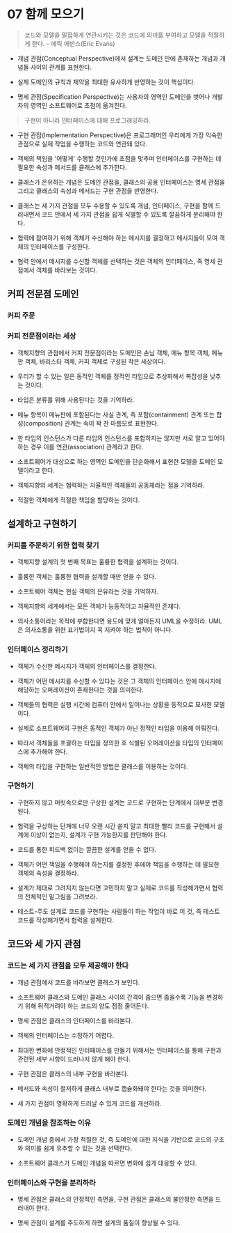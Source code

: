 # 07 함께 모으기

> 코드와 모델을 밀접하게 연관시키는 것은 코드에 의미를 부여하고 모델을 적절하게 한다. - 에릭 에반스(Eric Evans)

- 개념 관점(Conceptual Perspective)에서 설계는 도메인 안에 존재하는 개념과 개념들 사이의 관계를 표현한다.

- 실제 도메인의 규칙과 제약을 최대한 유사하게 반영하는 것이 핵심이다.

- 명세 관점(Specification Perspective)는 사용자의 영역인 도메인을 벗어나 개발자의 영역인 소프트웨어로 초점이 옮겨진다.

> 구현이 아니라 인터페이스에 대해 프로그래밍하라.

- 구현 관점(Implementation Perspective)은 프로그래머인 우리에게 가장 익숙한 관점으로 실제 작업을 수행하는 코드와 연관돼 있다.

- 객체의 책임을 '어떻게' 수행할 것인가에 초점을 맞추며 인터페이스를 구현하는 데 필요한 속성과 메서드를 클래스에 추가한다.

- 클래스가 은유하는 개념은 도메인 관점을, 클래스의 공용 인터페이스는 명세 관점을 그리고 클래스의 속성과 메서드는 구현 관점을 반영한다.

- 클래스는 세 가지 관점을 모두 수용할 수 있도록 개념, 인터페이스, 구현을 함께 드러내면서 코드 안에서 세 가지 관점을 쉽게 식별할 수 있도록 깔끔하게 분리해야 한다.

- 협력에 참여하기 위해 객체가 수신해야 하는 메시지를 결정하고 메시지들이 모여 객체의 인터페이스를 구성한다.

- 협력 안에서 메시지를 수신할 객체를 선택하는 것은 객체의 인터페이스, 즉 명세 관점에서 객체를 바라보는 것이다.

## 커피 전문점 도메인

### 커피 주문

### 커피 전문점이라는 세상

- 객체지향의 관점에서 커피 전문점이라는 도메인은 손님 객체, 메뉴 항목 객체, 메뉴판 객체, 바리스타 객체, 커피 객체로 구성된 작은 세상이다.

- 우리가 할 수 있는 일은 동적인 객체를 정적인 타입으로 추상화해서 복잡성을 낮추는 것이다.

- 타입은 분류를 위해 사용된다는 것을 기억하라.

- 메뉴 항목이 메뉴판에 포함된다는 사실 관계, 즉 포함(containment) 관계 또는 합성(composition) 관계는 속이 꽉 찬 마름모로 표현한다.

- 한 타입의 인스턴스가 다른 타입의 인스턴스를 포함하지는 않지만 서로 알고 있어야 하는 경우 이를 연관(association) 관계라고 한다.

- 소프트웨어가 대상으로 하는 영역인 도메인을 단순화해서 표현한 모델을 도메인 모델이라고 한다.

- 객체지향의 세계는 협력하는 자율적인 객체들의 공동체라는 점을 기억하라.

- 적절한 객체에게 적절한 책임을 할당하는 것이다.

## 설계하고 구현하기

### 커피를 주문하기 위한 협력 찾기

- 객체지향 설계의 첫 번째 목표는 훌륭한 협력을 설계하는 것이다.

- 훌륭한 객체는 훌륭한 협력을 설계할 때만 얻을 수 있다.

- 소프트웨어 객체는 현실 객체의 은유라는 것을 기억하자.

- 객체지향의 세계에서는 모든 객체가 능동적이고 자율적인 존재다.

- 의사소통이라는 목적에 부합한다면 용도에 맞게 얼마든지 UML을 수정하라. UML은 의사소통을 위한 표기법이지 꼭 지켜야 하는 법칙이 아니다.

### 인터페이스 정리하기

- 객체가 수신한 메시지가 객체의 인터페이스를 결정한다.

- 객체가 어떤 메시지를 수신할 수 있다는 것은 그 객체의 인터페이스 안에 메시지에 해당하는 오퍼레이션이 존재한다는 것을 의미한다.

- 객체들의 협력은 실행 시간에 컴퓨터 안에서 일어나는 상황을 동적으로 묘사한 모델이다.

- 실제로 소프트웨어의 구현은 동적인 객체가 아닌 정적인 타입을 이용해 이뤄진다.

- 따라서 객체들을 포괄하는 타입을 정의한 후 식별된 오퍼레이션을 타입의 인터페이스에 추가해야 한다.

- 객체의 타입을 구현하는 일반적인 방법은 클래스를 이용하는 것이다.

### 구현하기

- 구현하지 않고 머릿속으로만 구상한 설계는 코드로 구현하는 단계에서 대부분 변경된다.

- 협력을 구상하는 단계에 너무 오랜 시간 쏟지 말고 최대한 빨리 코드를 구현해서 설계에 이상이 없는지, 설계가 구현 가능한지를 판단해야 한다.

- 코드를 통한 피드백 없이는 깔끔한 설계를 얻을 수 없다.

- 객체가 어떤 책임을 수행해야 하는지를 결정한 후에야 책임을 수행하는 데 필요한 객체의 속성을 결정하라.

- 설계가 제대로 그려지지 않는다면 고민하지 말고 실제로 코드를 작성해가면서 협력의 전체적인 밑그림을 그려보라.

- 테스트-주도 설계로 코드를 구현하는 사람들이 하는 작업이 바로 이 것, 즉 테스트 코드를 작성해가면서 협력을 설계한다.

## 코드와 세 가지 관점

### 코드는 세 가지 관점을 모두 제공해야 한다

- 개념 관점에서 코드를 바라보면 클래스가 보인다.

- 소프트웨어 클래스와 도메인 클래스 사이의 간격이 좁으면 좁을수록 기능을 변경하기 위해 뒤적거려야 하는 코드의 양도 점점 줄어든다.

- 명세 관점은 클래스의 인터페이스를 바라본다.

- 객체의 인터페이스는 수정하기 어렵다.

- 최대한 변화에 안정적인 인터페이스를 만들기 위해서는 인터페이스를 통해 구현과 관련된 세부 사항이 드러나지 않게 해야 한다.

- 구현 관점은 클래스의 내부 구현을 바라본다.

- 메서드와 속성이 철저하게 클래스 내부로 캡슐화돼야 한다는 것을 의미한다.

- 세 가지 관점이 명확하게 드러날 수 있게 코드를 개선하라.

### 도메인 개념을 참조하는 이유

- 도메인 개념 중에서 가장 적절한 것, 즉 도메인에 대한 지식을 기반으로 코드의 구조와 의미를 쉽게 유추할 수 있는 것을 선택한다.

- 소프트웨어 클래스가 도메인 개념을 따르면 변화에 쉽게 대응할 수 있다.

### 인터페이스와 구현을 분리하라

- 명세 관점은 클래스의 안정적인 측면을, 구현 관점은 클래스의 불안정한 측면을 드러내야 한다.

- 명세 관점이 설계를 주도하게 하면 설계의 품질이 향상될 수 있다.
